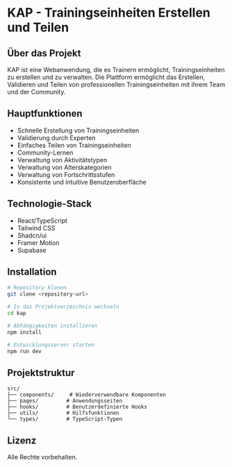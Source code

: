 
# KAP - Trainingseinheiten Erstellen und Teilen

## Über das Projekt

KAP ist eine Webanwendung, die es Trainern ermöglicht, Trainingseinheiten zu erstellen und zu verwalten. Die Plattform ermöglicht das Erstellen, Validieren und Teilen von professionellen Trainingseinheiten mit ihrem Team und der Community.

## Hauptfunktionen

- Schnelle Erstellung von Trainingseinheiten
- Validierung durch Experten
- Einfaches Teilen von Trainingseinheiten
- Community-Lernen
- Verwaltung von Aktivitätstypen
- Verwaltung von Alterskategorien
- Verwaltung von Fortschrittsstufen
- Konsistente und intuitive Benutzeroberfläche

## Technologie-Stack

- React/TypeScript
- Tailwind CSS
- Shadcn/ui
- Framer Motion
- Supabase

## Installation

```bash
# Repository klonen
git clone <repository-url>

# In das Projektverzeichnis wechseln
cd kap

# Abhängigkeiten installieren
npm install

# Entwicklungsserver starten
npm run dev
```

## Projektstruktur

```
src/
├── components/     # Wiederverwendbare Komponenten
├── pages/         # Anwendungsseiten
├── hooks/         # Benutzerdefinierte Hooks
├── utils/         # Hilfsfunktionen
└── types/         # TypeScript-Typen
```

## Lizenz

Alle Rechte vorbehalten.
